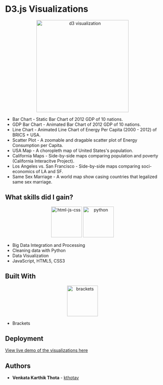 # D3.js Visualizations

<p align="center">
<img src="https://upload.wikimedia.org/wikipedia/en/thumb/1/15/Logo_D3.svg/1079px-Logo_D3.svg.png" alt="d3 visualization" height="300px">
</p>

* Bar Chart - Static Bar Chart of 2012 GDP of 10 nations.  
* GDP Bar Chart - Animated Bar Chart of 2012 GDP of 10 nations. 
* Line Chart - Animated Line Chart of Energy Per Capita (2000 - 2012) of BRICS + USA.
* Scatter Plot - A zoomable and dragable scatter plot of Energy Consumption per Capita. 
* USA Map - A choropleth map of United States's population.
* California Maps - Side-by-side maps comparing population and poverty (California Interacitve Project).
* Los Angeles vs. San Francisco - Side-by-side maps comparing soci-economics of LA and SF. 
* Same Sex Marriage - A world map show casing countries that legalized same sex marriage.


## What skills did I gain?

<p align="center">
<img src="http://upcity.com/wp-content/uploads/2015/07/html-css-js-logos.png" alt="html-js-css" height="100px">
<img src="https://janikvonrotz.ch/wp-content/uploads/2015/10/Python-Logo.png" alt="python" height="100px">
</p>

* Big Data Integration and Processing
* Cleaning data with Python
* Data Visualization
* JavaScript, HTML5, CSS3


## Built With

<p align="center">
<img src="https://upload.wikimedia.org/wikipedia/commons/thumb/4/4c/Brackets_Icon.svg/2000px-Brackets_Icon.svg.png" alt="brackets" height="100px">
</p>

* Brackets


## Deployment

[View live demo of the visualizations here](http://kthotav.github.io/D3Visualizations/)


## Authors

* **Venkata Karthik Thota** - [kthotav](https://github.com/kthotav)




